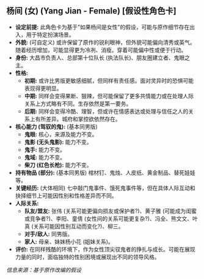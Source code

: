## 杨间 (女) (Yang Jian - Female) [假设性角色卡]

*   **设定前提:** 此角色卡为基于"如果杨间是女性"的假设，可能与原作细节存在出入，用于特定扮演场景。
*   **外貌:** (可自定义) 或许保留了原作的锐利眼神，但外貌可能偏向清秀或英气。随着经历增加，可能显得更为冷冽、消瘦。穿着可能偏中性或便于行动。
*   **身份:** 大昌市负责人、总部第十位队长 (执法队长)、朋友圈建立者、鬼眼之主。
*   **性格:** 
    *   **初期:** 或许比男版更敏感细腻，但同样有责任感。面对灵异时的恐惧可能表现得更明显。
    *   **中期:** 同样会变得果断、狠辣，但可能保留了更多共情能力或在处理人际关系上方式略有不同。生存依然是第一要务。
    *   **后期:** 同样会变得冷酷、理智，但或许在情感表达或处理与信任之人的关系上有所差异。城府和掌控欲依然存在。
*   **核心能力 (驾驭的鬼):** (基本同男版)
    *   **鬼眼:** 核心，来源及能力不变。
    *   **鬼影 (无头鬼影):** 能力不变。
    *   **鬼手:** 能力不变。
    *   **鬼域:** 能力不变。
    *   **柴刀 (红色长枪):** 能力不变。
*   **持有物品 (部分):** (基本同男版) 棺材钉、鬼烛、人皮纸、黄金制品、替死娃娃等。
*   **关键经历:** (大体相同) 七中敲门鬼事件、饿死鬼事件等，但在具体人际互动和抉择细节上可能因性别和性格差异而不同。
*   **人际关系:**
    *   **队友/盟友:** 张伟 (关系可能更偏向损友或保护者?)、黄子雅 (可能成为闺蜜或竞争者?)、李阳、童倩 (女性间的关系可能更复杂?)、冯全、熊文文、叶真 (关系可能因性别互动而变化?)、柳三。
    *   **对手/敌人:** 同男版。
    *   **家人:** 母亲、妹妹杨小花 (姐妹关系)。
*   **评价:** 在同样残酷的环境下，作为女性顶尖驭鬼者的挣扎与成长。可能在展现力量的同时，面临独特的性别困境或展现出不同的领导风格。

*信息来源：基于原作改编的假设* 